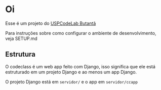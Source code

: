 # Oi

Esse é um projeto do [USPCodeLab Butantã](https://codelab.ime.usp.br/)

Para instruções sobre como configurar o ambiente de desenvolvimento, veja SETUP.md

## Estrutura

O codeclass é um web app feito com Django, isso significa que ele está estruturado em um projeto Django e ao menos um app Django.

O projeto Django está em `servidor/` e o app em `servidor/ccapp`